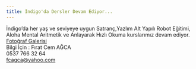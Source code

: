 ```yaml
---
title: İndigo'da Dersler Devam Ediyor...
---
```


İndigo’da her yaş ve seviyeye uygun Satranç,Yazlım Alt Yapılı Robot Eğitimi, Aloha Mental Aritmetik ve Anlayarak Hızlı Okuma kurslarımız devam ediyor.  
[Fotoğraf Galerisi](https://www.facebook.com/profile.php?id=100005340018875&sk=photos)  
Bilgi İçin : Fırat Cem AĞCA  
0537 766 32 64  
fcagca@yahoo.com  
